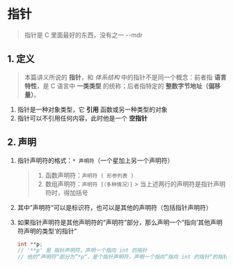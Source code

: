 # 指针

> 指针是 C 里面最好的东西，没有之一 --mdr

## 1. 定义

> 本篇讲义所说的 **指针**，和 _体系结构_ 中的指针不是同一个概念：前者指 **语言特性**，是 C 语言中 **一类类型** 的统称；后者指特定的
**整数字节地址（偏移量）**。

1. 指针是一种对象类型，它 **引用** 函数或另一种类型的对象
2. 指针可以不引用任何内容，此时他是一个 **空指针**

## 2. 声明

1. 指针声明符的格式：`* 声明符`（一个星加上另一个声明符）
   > 1. 函数声明符：`声明符 ( 形参列表 )`
   > 2. 数组声明符：`声明符 [（多种情况）]`
        > 当上述两行的声明符是指针声明符时，得加括号
2. 其中”声明符“可以是标识符，也可以是其他的声明符（包括指针声明符）
3. 如果指针声明符是其他声明符的“声明符”部分，那么声明一个“指向’其他声明符声明的类型‘的指针”

   ```c
   int **p;
   // '**p' 是 指针声明符，声明一个指向 int 的指针
   // 他的”声明符“部分为”*p“，是个指针声明符，声明一个指向”指向 int 的指针“的指针
   ```
